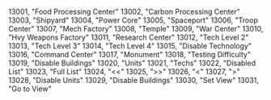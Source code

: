 ﻿13001, "Food Processing Center"
13002, "Carbon Processing Center"
13003, "Shipyard"
13004, "Power Core"
13005, "Spaceport"
13006, "Troop Center"
13007, "Mech Factory"
13008, "Temple"
13009, "War Center"
13010, "Hvy Weapons Factory"
13011, "Research Center"
13012, "Tech Level 2"
13013, "Tech Level 3"
13014, "Tech Level 4"
13015, "Disable Technology"
13016, "Command Center"
13017, "Monument"
13018, "Testing Difficulty"
13019, "Disable Buildings"
13020, "Units"
13021, "Techs"
13022, "Disabled List"
13023, "Full List"
13024, "<<"
13025, ">>"
13026, "<"
13027, ">"
13028, "Disable Units"
13029, "Disable Buildings"
13030, "Set View"
13031, "Go to View"
